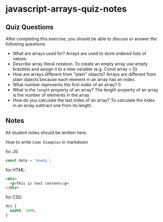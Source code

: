 # javascript-arrays-quiz-notes

## Quiz Questions

After completing this exercise, you should be able to discuss or answer the following questions:

- What are arrays used for?
  Arrays are used to store ordered lists of values.
- Describe array literal notation.
  To create an empty array use empty brackets and assign it to a new variable (e.g. Const array = [])
- How are arrays different from "plain" objects?
  Arrays are different from plain objects because each element in an array has an index.
- What number represents the first index of an array?
  0
- What is the `length` property of an array?
  The length property of an array is the number of elements in the array
- How do you calculate the last index of an array?
  To calculate the index in an array subtract one from its length.

## Notes

All student notes should be written here.

How to write `Code Examples` in markdown

for JS:

```javascript
const data = 'Howdy';
```

for HTML:

```html
<div>
  <p>This is text content</p>
</div>
```

for CSS:

```css
div {
  width: 100%;
}
```
